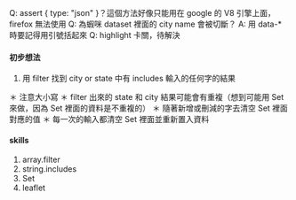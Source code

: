 Q: assert { type: "json" }？這個方法好像只能用在 google 的 V8 引擎上面，firefox 無法使用
Q: 為蝦咪 dataset 裡面的 city name 會被切斷？ A: 用 data-* 時要記得用引號括起來
Q: highlight 卡關，待解決

#### 初步想法
1. 用 filter 找到 city or state 中有 includes 輸入的任何字的結果

＊ 注意大小寫
＊ filter 出來的 state 和 city 結果可能會有重複（想到可能用 Set 來做，因為 Set 裡面的資料是不重複的）
＊ 隨著新增或刪減的字去清空 Set 裡面對應的值
＊ 每一次的輸入都清空 Set 裡面並重新置入資料

#### skills
1. array.filter
2. string.includes
3. Set
4. leaflet